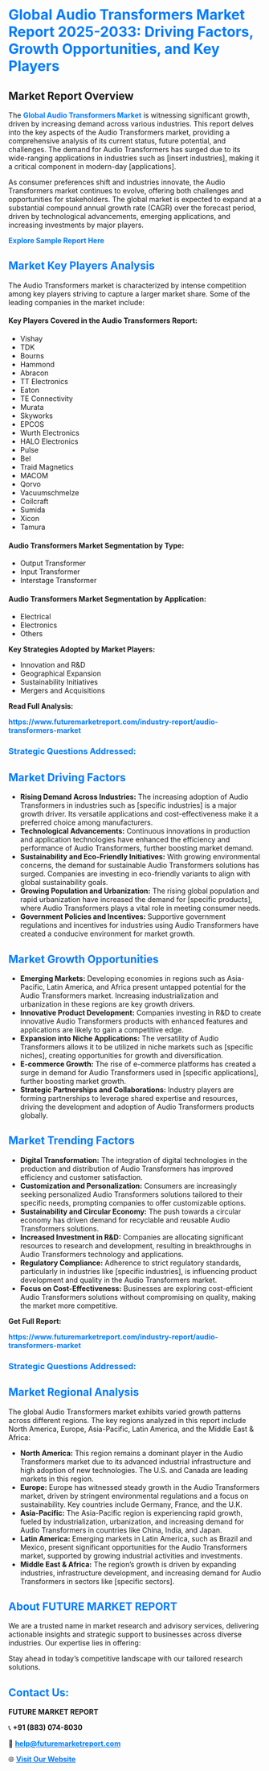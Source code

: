 <h1 style="color: #007BFF;">Global Audio Transformers Market Report 2025-2033: Driving Factors, Growth Opportunities, and Key Players</h1>

<section id="overview">
<h2>Market Report Overview</h2>
<p>The <a href="https://www.futuremarketreport.com/industry-report/audio-transformers-market" style="color: #007BFF; text-decoration: none;"><strong>Global Audio Transformers Market</strong></a> is witnessing significant growth, driven by increasing demand across various industries. This report delves into the key aspects of the Audio Transformers market, providing a comprehensive analysis of its current status, future potential, and challenges. The demand for Audio Transformers has surged due to its wide-ranging applications in industries such as [insert industries], making it a critical component in modern-day [applications].</p>
<p>As consumer preferences shift and industries innovate, the Audio Transformers market continues to evolve, offering both challenges and opportunities for stakeholders. The global market is expected to expand at a substantial compound annual growth rate (CAGR) over the forecast period, driven by technological advancements, emerging applications, and increasing investments by major players.</p>
</section>

<section id="overview">
<p><a href="https://www.futuremarketreport.com/request-sample/reportId=54793" style="color: #007BFF; text-decoration: none;"><strong>Explore Sample Report Here</strong></a></p>
</section>

<section id="key-players">
<h2 style="color: #007BFF;">Market Key Players Analysis</h2>
<p>The Audio Transformers market is characterized by intense competition among key players striving to capture a larger market share. Some of the leading companies in the market include:</p>
<h4>Key Players Covered in the Audio Transformers Report:</h4>
<ul><li>Vishay</li><li>TDK</li><li>Bourns</li><li>Hammond</li><li>Abracon</li><li>TT Electronics</li><li>Eaton</li><li>TE Connectivity</li><li>Murata</li><li>Skyworks</li><li>EPCOS</li><li>Wurth Electronics</li><li>HALO Electronics</li><li>Pulse</li><li>Bel</li><li>Traid Magnetics</li><li>MACOM</li><li>Qorvo</li><li>Vacuumschmelze</li><li>Coilcraft</li><li>Sumida</li><li>Xicon</li><li>Tamura</li></ul>
<h4>Audio Transformers Market Segmentation by Type:</h4>
<ul><li>Output Transformer</li><li>Input Transformer</li><li>Interstage Transformer</li></ul>

<h4>Audio Transformers Market Segmentation by Application:</h4>
<ul><li>Electrical</li><li>Electronics</li><li>Others</li></ul>
<p><strong>Key Strategies Adopted by Market Players:</strong></p>
<ul>
<li>Innovation and R&D</li>
<li>Geographical Expansion</li>
<li>Sustainability Initiatives</li>
<li>Mergers and Acquisitions</li>
</ul>
</section>

<section>
<p><strong>Read Full Analysis: </strong></p><a href="https://www.futuremarketreport.com/industry-report/audio-transformers-market" style="color: #007BFF; text-decoration: none;"><strong>https://www.futuremarketreport.com/industry-report/audio-transformers-market</strong></a>
<h3 style="color: #007BFF;">Strategic Questions Addressed:</h3>
</section>

<section id="driving-factors">
<h2 style="color: #007BFF;">Market Driving Factors</h2>
<ul>
<li><strong>Rising Demand Across Industries:</strong> The increasing adoption of Audio Transformers in industries such as [specific industries] is a major growth driver. Its versatile applications and cost-effectiveness make it a preferred choice among manufacturers.</li>
<li><strong>Technological Advancements:</strong> Continuous innovations in production and application technologies have enhanced the efficiency and performance of Audio Transformers, further boosting market demand.</li>
<li><strong>Sustainability and Eco-Friendly Initiatives:</strong> With growing environmental concerns, the demand for sustainable Audio Transformers solutions has surged. Companies are investing in eco-friendly variants to align with global sustainability goals.</li>
<li><strong>Growing Population and Urbanization:</strong> The rising global population and rapid urbanization have increased the demand for [specific products], where Audio Transformers plays a vital role in meeting consumer needs.</li>
<li><strong>Government Policies and Incentives:</strong> Supportive government regulations and incentives for industries using Audio Transformers have created a conducive environment for market growth.</li>
</ul>
</section>

<section id="growth-opportunities">
<h2 style="color: #007BFF;">Market Growth Opportunities</h2>
<ul>
<li><strong>Emerging Markets:</strong> Developing economies in regions such as Asia-Pacific, Latin America, and Africa present untapped potential for the Audio Transformers market. Increasing industrialization and urbanization in these regions are key growth drivers.</li>
<li><strong>Innovative Product Development:</strong> Companies investing in R&D to create innovative Audio Transformers products with enhanced features and applications are likely to gain a competitive edge.</li>
<li><strong>Expansion into Niche Applications:</strong> The versatility of Audio Transformers allows it to be utilized in niche markets such as [specific niches], creating opportunities for growth and diversification.</li>
<li><strong>E-commerce Growth:</strong> The rise of e-commerce platforms has created a surge in demand for Audio Transformers used in [specific applications], further boosting market growth.</li>
<li><strong>Strategic Partnerships and Collaborations:</strong> Industry players are forming partnerships to leverage shared expertise and resources, driving the development and adoption of Audio Transformers products globally.</li>
</ul>
</section>

<section id="trending-factors">
<h2 style="color: #007BFF;">Market Trending Factors</h2>
<ul>
<li><strong>Digital Transformation:</strong> The integration of digital technologies in the production and distribution of Audio Transformers has improved efficiency and customer satisfaction.</li>
<li><strong>Customization and Personalization:</strong> Consumers are increasingly seeking personalized Audio Transformers solutions tailored to their specific needs, prompting companies to offer customizable options.</li>
<li><strong>Sustainability and Circular Economy:</strong> The push towards a circular economy has driven demand for recyclable and reusable Audio Transformers solutions.</li>
<li><strong>Increased Investment in R&D:</strong> Companies are allocating significant resources to research and development, resulting in breakthroughs in Audio Transformers technology and applications.</li>
<li><strong>Regulatory Compliance:</strong> Adherence to strict regulatory standards, particularly in industries like [specific industries], is influencing product development and quality in the Audio Transformers market.</li>
<li><strong>Focus on Cost-Effectiveness:</strong> Businesses are exploring cost-efficient Audio Transformers solutions without compromising on quality, making the market more competitive.</li>
</ul>
</section>

<section>
<p><strong>Get Full Report: </strong></p><a href="https://www.futuremarketreport.com/industry-report/audio-transformers-market" style="color: #007BFF; text-decoration: none;"><strong>https://www.futuremarketreport.com/industry-report/audio-transformers-market</strong></a>
<h3 style="color: #007BFF;">Strategic Questions Addressed:</h3>
</section>


<section id="regional-analysis">
<h2 style="color: #007BFF;">Market Regional Analysis</h2>
<p>The global Audio Transformers market exhibits varied growth patterns across different regions. The key regions analyzed in this report include North America, Europe, Asia-Pacific, Latin America, and the Middle East & Africa:</p>
<ul>
<li><strong>North America:</strong> This region remains a dominant player in the Audio Transformers market due to its advanced industrial infrastructure and high adoption of new technologies. The U.S. and Canada are leading markets in this region.</li>
<li><strong>Europe:</strong> Europe has witnessed steady growth in the Audio Transformers market, driven by stringent environmental regulations and a focus on sustainability. Key countries include Germany, France, and the U.K.</li>
<li><strong>Asia-Pacific:</strong> The Asia-Pacific region is experiencing rapid growth, fueled by industrialization, urbanization, and increasing demand for Audio Transformers in countries like China, India, and Japan.</li>
<li><strong>Latin America:</strong> Emerging markets in Latin America, such as Brazil and Mexico, present significant opportunities for the Audio Transformers market, supported by growing industrial activities and investments.</li>
<li><strong>Middle East & Africa:</strong> The region’s growth is driven by expanding industries, infrastructure development, and increasing demand for Audio Transformers in sectors like [specific sectors].</li>
</ul>
</section>

<footer>
<h2 style="color: #007BFF;">About FUTURE MARKET REPORT</h2>
<p>We are a trusted name in market research and advisory services, delivering actionable insights and strategic support to businesses across diverse industries. Our expertise lies in offering:</p>

<p>Stay ahead in today’s competitive landscape with our tailored research solutions.</p>

<h2 style="color: #007BFF;">Contact Us:</h2>
<p><strong>FUTURE MARKET REPORT</strong></p>
<p>📞 <strong>+91 (883) 074-8030</strong></p>
<p>📧 <strong><a href="mailto:help@futuremarketreport.com" style="color: #007BFF;">help@futuremarketreport.com</a></strong></p>
<p>🌐 <strong><a href="https://www.futuremarketreport.com/" style="color: #007BFF;">Visit Our Website</a></strong></p>
</footer>
